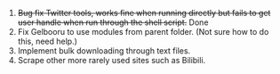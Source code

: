 1. ~~Bug fix Twitter tools, works fine when running directly but fails to get user handle when run through the shell script.~~ Done
2. Fix Gelbooru to use modules from parent folder. (Not sure how to do this, need help.)
3. Implement bulk downloading through text files.
4. Scrape other more rarely used sites such as Bilibili.